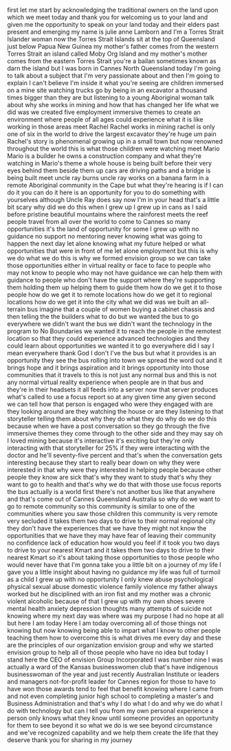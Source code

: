 
first let me start by acknowledging the
traditional owners on the land upon
which we meet today and thank you for
welcoming us to your land and given me
the opportunity to speak on your land
today and their elders past present and
emerging my name is julie anne Lamborn
and I&#39;m a Torres Strait Islander woman
now the Torres Strait Islands sit at the
top of Queensland just below Papua New
Guinea
my mother&#39;s father comes from the
western Torres Strait an island called
Moby Org Island and my mother&#39;s mother
comes from the eastern Torres Strait
you&#39;re a bailan sometimes known as darn
the island but I was born in Cannes
North Queensland today I&#39;m going to talk
about a subject that I&#39;m very passionate
about and then I&#39;m going to explain I
can&#39;t believe I&#39;m inside it what you&#39;re
seeing are children immersed on a mine
site watching trucks go by being in an
excavator a thousand times bigger than
they are but listening to a young
Aboriginal woman talk about why she
works in mining and how that has changed
her life what we did was we created five
employment immersive themes to create an
environment where people of all ages
could experience what it is like working
in those areas meet Rachel Rachel works
in mining rachel is only one of six in
the world to drive the largest
excavator they&#39;re huge um pain Rachel&#39;s
story is phenomenal growing up in a
small town but now renowned throughout
the world this is what those children
were watching meet Mario Mario is a
builder
he owns a construction company and what
they&#39;re watching in Mario&#39;s theme a
whole house is being built before their
very eyes behind them beside them up
cars are driving paths and a bridge is
being built meet uncle ray burns
uncle ray works on a banana farm in a
remote Aboriginal community in the Cape
but what they&#39;re hearing is if I can do
it you can do it here is an opportunity
for you to do something with yourselves
although Uncle Ray does say now I&#39;m in
your head that&#39;s a little bit scary why
did we do this when I grew up I grew up
in cans as I said before pristine
beautiful mountains where the rainforest
meets the reef people travel from all
over the world to come to Cannes so many
opportunities it&#39;s the land of
opportunity for some I grew up with no
guidance no support no mentoring never
knowing what was going to happen the
next day let alone knowing what my
future helped or what opportunities that
were in front of me let alone employment
but this is why we do what we do this is
why we formed envision group so we can
take those opportunities either in
virtual reality or face to face to
people who may not know to people who
may not have guidance we can help them
with guidance to people who don&#39;t have
the support where they&#39;re supporting
them holding them up helping them to
guide them how do we get it to those
people
how do we get it to remote locations how
do we get it to regional locations how
do we get it into the city what we did
was we built an all-terrain bus imagine
that a couple of women buying a cabinet
chassis and then telling the the
builders what to do but we wanted the
bus to go everywhere we didn&#39;t want the
bus we didn&#39;t want the technology in the
program to No Boundaries
we wanted it to reach the people in the
remotest location so that they could
experience advanced technologies and
they could learn about opportunities we
wanted it to go everywhere did I say I
mean everywhere thank God I don&#39;t I&#39;ve
the bus but what it provides is an
opportunity they see the bus rolling
into town we spread the word out and it
brings hope and it brings aspiration and
it brings opportunity into those
communities that it travels to this is
not just any normal bus and this is not
any normal virtual reality experience
when people are in that bus and they&#39;re
in their headsets it all feeds into a
server now that server produces what&#39;s
called to use a focus report so at any
given time any given second we can tell
how that person is engaged who were they
engaged with are they looking around are
they watching the house or are they
listening to that storyteller telling
them about why they do what they do why
do we do this because when we have a
post conversation so they go through the
five immersive themes they come through
to the other side and they may say oh I
loved mining because it&#39;s interactive
it&#39;s exciting but they&#39;re only
interacting with that storyteller for
25% if they were interacting with the
doctor and he&#39;ll
seventy-five percent and that&#39;s when the
conversation gets interesting because
they start to really bear down on why
they were interested in that
why were they interested in helping
people because other people they know
are sick that&#39;s why they want to study
that&#39;s why they want to go to health and
that&#39;s why we do that with those use
focus reports the bus actually is a
world first
there&#39;s not another bus like that
anywhere and that&#39;s come out of Cannes
Queensland Australia so why do we want
to go to remote community so this
community is similar to one of the
communities where you saw those children
this community is very remote very
secluded it takes them two days to drive
to their normal regional city they don&#39;t
have the experiences that we have they
might not know the opportunities that we
have they may have fear of leaving their
community no confidence lack of
education how would you feel if it took
you two days to drive to your nearest
Kmart and it takes them two days to
drive to their nearest Kmart so it&#39;s
about taking those opportunities to
those people who would never have that
I&#39;m gonna take you a little bit on a
journey of my life I gave you a little
insight about having no guidance my life
was full of turmoil as a child I grew up
with no opportunity I only knew abuse
psychological physical sexual abuse
domestic violence family violence
my father always worked but he
disciplined with an iron fist and my
mother was a chronic violent alcoholic
because of that I grew up with my own
shoes severe mental health anxiety
depression thoughts many attempts of
suicide not knowing where my next day
was where was my purpose I had no hope
at all but here I am today Here I am
today
overcoming all of those things not
knowing but now knowing being able to
impart what I know to other people
teaching them how to overcome this is
what drives me every day and these are
the principles of our organization
envision group and why we started
envision group to help all of those
people who have no idea but today I
stand here the CEO of envision Group
Incorporated I was number nine I was
actually a ward of the Kansas
businesswomen club that&#39;s have
indigenous businesswoman of the year and
just recently Australian Institute or
leaders and managers not-for-profit
leader for Cannes region for those to
have to have won those awards tend to
feel that benefit knowing where I came
from and not even completing junior high
school to completing a master&#39;s and
Business Administration and that&#39;s why I
do what I do and why we do what I do
with technology but can I tell you from
my own personal experience a person only
knows what they know until someone
provides an opportunity for them to see
beyond it so what we do is we see beyond
circumstance and we&#39;ve recognized
capability and we help them create the
life that they deserve thank you for
sharing in my journey
